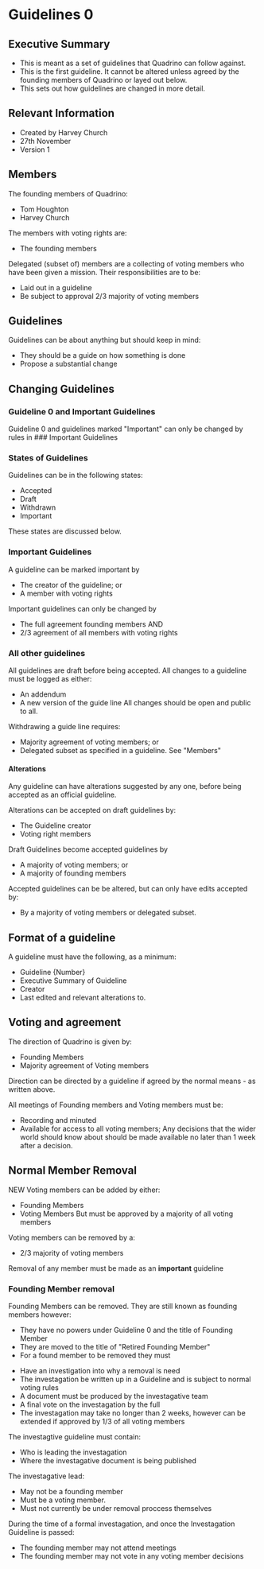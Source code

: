 # Guidelines 0

## Executive Summary

* This is meant as a set of guidelines that Quadrino can follow against. 
* This is the first guideline. It cannot be altered unless agreed by the founding members of Quadrino or layed out below.
* This sets out how guidelines are changed in more detail.

## Relevant Information
* Created by Harvey Church
* 27th November
* Version 1

## Members
The founding members of Quadrino:
* Tom Houghton
* Harvey Church

The members with voting rights are:
* The founding members

Delegated (subset of) members are a collecting of voting members who have been given a mission. Their responsibilities are to be:
* Laid out in a guideline
* Be subject to approval 2/3 majority of voting members

## Guidelines
Guidelines can be about anything but should keep in mind:
* They should be a guide on how something is done
* Propose a substantial change 

## Changing Guidelines
### Guideline 0 and Important Guidelines
Guideline 0 and guidelines marked "Important" can only be changed by rules in ### Important Guidelines

### States of Guidelines
Guidelines can be in the following states:
* Accepted
* Draft
* Withdrawn
* Important

These states are discussed below.

### Important Guidelines
A guideline can be marked important by
* The creator of the guideline; or
* A member with voting rights

Important guidelines can only be changed by  
* The full agreement founding members AND
* 2/3 agreement of all members with voting rights

### All other guidelines
All guidelines are draft before being accepted.
All changes to a guideline must be logged as either:
* An addendum
* A new version of the guide line
All changes should be open and public to all.

Withdrawing a guide line requires:
* Majority agreement of voting members; or
* Delegated subset as specified in a guideline. See "Members"

#### Alterations
Any guideline can have alterations suggested by any one, before being accepted as an official guideline. 

Alterations can be accepted on draft guidelines by:
* The Guideline creator
* Voting right members

Draft Guidelines become accepted guidelines by
* A majority of voting members; or
* A majority of founding members

Accepted guidelines can be be altered, but can only have edits accepted by:
* By a majority of voting members or delegated subset.  

## Format of a guideline
A guideline must have the following, as a minimum:
* Guideline {Number}
* Executive Summary of Guideline
* Creator
* Last edited and relevant alterations to.

## Voting and agreement
The direction of Quadrino is given by:
* Founding Members 
* Majority agreement of Voting members

Direction can be directed by a guideline if agreed by the normal means - as written above.

All meetings of Founding members and Voting members must be:
* Recording and minuted
* Available for access to all voting members;
Any decisions that the wider world should know about should be made available no later than 1 week after a decision.

## Normal Member Removal
NEW Voting members can be added by either:
* Founding Members
* Voting Members
But must be approved by a majority of all voting members

Voting members can be removed by a:
* 2/3 majority of voting members

Removal of any member must be made as an **important** guideline

### Founding Member removal
Founding Members can be removed. They are still known as founding members however:
* They have no powers under Guideline 0 and the title of Founding Member
* They are moved to the title of "Retired Founding Member"
* For a found member to be removed they must
- Have an investigation into why a removal is need
- The investagation be written up in a Guideline and is subject to normal voting rules
- A document must be produced by the investagative team
- A final vote on the investagation by the full 
- The investagation may take no longer than 2 weeks, however can be extended if approved by 1/3 of all voting members

The investagtive guideline must contain:
* Who is leading the investagation
* Where the investagative document is being published

The investagative lead:
* May not be a founding member
* Must be a voting member.
* Must not currently be under removal proccess themselves

During the time of a formal investagation, and once the Investagation Guideline is passed:
* The founding member may not attend meetings
* The founding member may not vote in any voting member decisions











